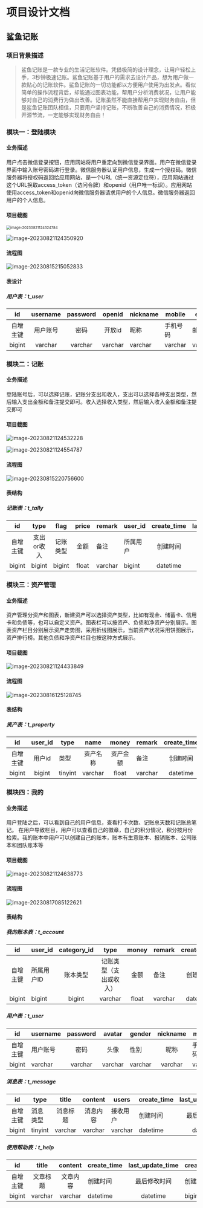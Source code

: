 # 项目设计文档

## 鲨鱼记账

### 项目背景描述

> 鲨鱼记账是一款专业的生活记账软件。凭借极简的设计理念，让用户轻松上手，3秒钟极速记账。鲨鱼记账基于用户的需求去设计产品，想为用户做一款贴心的记账软件。鲨鱼记账的一切功能都以方便用户使用为出发点。看似简单的操作流程背后，却能通过图表功能，帮用户分析消费状况，让用户能够对自己的消费行为做出改善。记账虽然不能直接帮用户实现财务自由，但是鲨鱼记账团队相信，只要用户坚持记账，不断改善自己的消费情况，积极开源节流，一定能够实现财务自由！

### 模块一：登陆模块

#### 业务描述

用户点击微信登录按钮，应用网站将用户重定向到微信登录界面。用户在微信登录界面中输入账号密码进行登录。微信服务器认证用户信息，生成一个授权码。微信服务器将授权码返回给应用网站，是一个URL（统一资源定位符），应用网站通过这个URL换取access_token（访问令牌）和openid（用户唯一标识）。应用网站使用access_token和openid向微信服务器请求用户的个人信息。微信服务器返回用户的个人信息。

#### 项目截图

<img src="http://gx-uploader.oss-cn-hangzhou.aliyuncs.com/uploads/image-20230821124324784.png?x-oss-process=style/gongxian" alt="image-20230821124324784" style="zoom:67%;" />





![image-20230821124350920](http://gx-uploader.oss-cn-hangzhou.aliyuncs.com/uploads/image-20230821124350920.png?x-oss-process=style/gongxian)

#### 流程图

![image-20230815215052833](http://gx-uploader.oss-cn-hangzhou.aliyuncs.com/uploads/image-20230815215052833.png?x-oss-process=style/gongxian)

#### 表设计

##### 用户表：t_user

|    id    | username | password | openid  | nickname | mobile   | email   | avatar  | create_time | last_update_time | creator | last_updator |
| :------: | :------: | :------: | :-----: | -------- | -------- | ------- | ------- | :---------: | :--------------: | ------- | ------------ |
| 自增主键 | 用户账号 |   密码   | 开放id  | 昵称     | 手机号码 | 邮箱    | 头像    |  创建时间   |   最后修改时间   | 创建人  | 最后修改人   |
|  bigint  | varchar  | varchar  | varchar | varchar  | varchar  | varchar | varchar |  datetime   |     datetime     | bigint  | bigint       |



### 模块二：记账

#### 业务描述

登陆账号后，可以选择记账，记账分支出和收入，支出可以选择各种支出类型，然后输入支出金额和备注提交即可。收入选择收入类型，然后输入收入金额和备注提交即可

#### 项目截图

![image-20230821124532228](http://gx-uploader.oss-cn-hangzhou.aliyuncs.com/uploads/image-20230821124532228.png?x-oss-process=style/gongxian)

![image-20230821124554787](http://gx-uploader.oss-cn-hangzhou.aliyuncs.com/uploads/image-20230821124554787.png?x-oss-process=style/gongxian)



#### 流程图

![image-20230815220756600](http://gx-uploader.oss-cn-hangzhou.aliyuncs.com/uploads/image-20230815220756600.png?x-oss-process=style/gongxian)



#### 表结构

##### 记账表：t_tally

|    id    |    type    |   flag   | price | remark  | user_id  | create_time | last_update_time | creator | last_updator |
| :------: | :--------: | :------: | :---: | ------- | -------- | :---------: | :--------------: | ------- | ------------ |
| 自增主键 | 支出or收入 | 记账类型 | 金额  | 备注    | 所属用户 |  创建时间   |   最后修改时间   | 创建人  | 最后修改人   |
|  bigint  |   bigint   |  bigint  | float | varchar | bigint   |  datetime   |     datetime     | bigint  | bigint       |



### 模块三：资产管理

#### 业务描述

资产管理分资产和图表，新建资产可以选择资产类型，比如有现金、储蓄卡、信用卡和负债等，也可以自定义资产。图表栏可以按资产、负债和净资产分别展示。图表资产栏目分别展示资产走势图，采用折线图展示，当前资产状况采用饼图展示，资产排行榜。其他负债和净资产栏目也按这种方式展示。

#### 项目截图

![image-20230821124433849](http://gx-uploader.oss-cn-hangzhou.aliyuncs.com/uploads/image-20230821124433849.png?x-oss-process=style/gongxian)



#### 流程图

![image-20230816125128745](http://gx-uploader.oss-cn-hangzhou.aliyuncs.com/uploads/image-20230816125128745.png?x-oss-process=style/gongxian)



#### 表结构

##### 资产表：t_property

|    id    | user_id | type    |   name   |  money   | remark  | create_time | last_update_time | creator | last_updator |
| :------: | :-----: | ------- | :------: | :------: | ------- | :---------: | :--------------: | ------- | ------------ |
| 自增主键 | 用户id  | 类型    | 资产名称 | 资产金额 | 备注    |  创建时间   |   最后修改时间   | 创建人  | 最后修改人   |
|  bigint  | bigint  | tinyint | varchar  |  float   | varchar |  datetime   |     datetime     | bigint  | bigint       |

### 模块四：我的

#### 业务描述

用户登陆之后，可以看到自己的用户信息，查看打卡次数、记账总天数和记账总笔记。
在用户导致栏目，用户可以查看自己的徽章，自己的积分情况，积分按月份检索。我的账本中用户可以创建自己的账本，账本有生意账本、报销账本、公司账本和团队账本等

#### 项目截图

![image-20230821124638773](http://gx-uploader.oss-cn-hangzhou.aliyuncs.com/uploads/image-20230821124638773.png?x-oss-process=style/gongxian)

#### 流程图

![image-20230817085122621](http://gx-uploader.oss-cn-hangzhou.aliyuncs.com/uploads/image-20230817085122621.png?x-oss-process=style/gongxian)

#### 表结构

##### 我的账本表：t_account 

|    id    | user_id    | category_id |          type          | money | remark  | create_time | last_update_time | creator | last_updator |
| :------: | ---------- | :---------: | :--------------------: | :---: | ------- | :---------: | ---------------- | ------- | ------------ |
| 自增主键 | 所属用户ID |  账本类型   | 记账类型（支出或收入） | 金额  | 备注    |  创建时间   | 最后修改时间     | 创建人  | 最后修改人   |
|  bigint  | bigint     |   bigint    |        varchar         | float | varchar |  datetime   | datetime         | bigint  | bigint       |

##### 用户表：t_user

|    id    | username | password | avatar  | gender  | nickname | mobile   | email    | create_time | last_update_time | creator | last_updator |
| :------: | -------- | :------: | :-----: | ------- | :------: | -------- | -------- | ----------- | :--------------: | ------- | ------------ |
| 自增主键 | 用户账号 |   密码   |  头像   | 性别    |   昵称   | 手机号码 | 邮箱地址 | 创建时间    |   最后修改时间   | 创建人  | 最后修改人   |
|  bigint  | varchar  | varchar  | varchar | varchar | varchar  | varchar  | varchar  | datetime    |     datetime     | bigint  | bigint       |

##### 消息表：t_message

|    id    | type     |  title   | content  | users    | create_time | last_update_time | creator | last_updator |
| :------: | -------- | :------: | :------: | -------- | ----------- | :--------------: | ------- | ------------ |
| 自增主键 | 消息类型 | 消息标题 | 消息内容 | 接收用户 | 创建时间    |   最后修改时间   | 创建人  | 最后修改人   |
|  bigint  | tinyint  | varchar  | varchar  | varchar  | datetime    |     datetime     | bigint  | bigint       |

##### 使用帮助表：t_help

|    id    |  title   | content  | create_time | last_update_time | creator | last_updator |
| :------: | :------: | :------: | ----------- | :--------------: | ------- | ------------ |
| 自增主键 | 文章标题 | 文章内容 | 创建时间    |   最后修改时间   | 创建人  | 最后修改人   |
|  bigint  | varchar  | varchar  | datetime    |     datetime     | bigint  | bigint       |

##### 